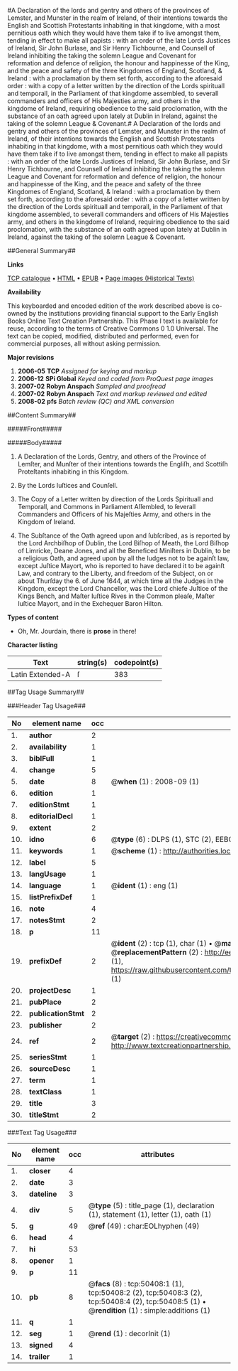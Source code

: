 #A Declaration of the lords and gentry and others of the provinces of Lemster, and Munster in the realm of Ireland, of their intentions towards the English and Scottish Protestants inhabiting in that kingdome, with a most pernitious oath which they would have them take if to live amongst them, tending in effect to make all papists : with an order of the late Lords Justices of Ireland, Sir John Burlase, and Sir Henry Tichbourne, and Counsell of Ireland inhibiting the taking the solemn League and Covenant for reformation and defence of religion, the honour and happinesse of the King, and the peace and safety of the three Kingdomes of England, Scotland, & Ireland : with a proclamation by them set forth, according to the aforesaid order : with a copy of a letter written by the direction of the Lords spirituall and temporall, in the Parliament of that kingdome assembled, to severall commanders and officers of His Majesties army, and others in the kingdome of Ireland, requiring obedience to the said proclomation, with the substance of an oath agreed upon lately at Dublin in Ireland, against the taking of the solemn League & Covenant.#
A Declaration of the lords and gentry and others of the provinces of Lemster, and Munster in the realm of Ireland, of their intentions towards the English and Scottish Protestants inhabiting in that kingdome, with a most pernitious oath which they would have them take if to live amongst them, tending in effect to make all papists : with an order of the late Lords Justices of Ireland, Sir John Burlase, and Sir Henry Tichbourne, and Counsell of Ireland inhibiting the taking the solemn League and Covenant for reformation and defence of religion, the honour and happinesse of the King, and the peace and safety of the three Kingdomes of England, Scotland, & Ireland : with a proclamation by them set forth, according to the aforesaid order : with a copy of a letter written by the direction of the Lords spirituall and temporall, in the Parliament of that kingdome assembled, to severall commanders and officers of His Majesties army, and others in the kingdome of Ireland, requiring obedience to the said proclomation, with the substance of an oath agreed upon lately at Dublin in Ireland, against the taking of the solemn League & Covenant.

##General Summary##

**Links**

[TCP catalogue](http://www.ota.ox.ac.uk/tcp/)  • 
[HTML](http://tei.it.ox.ac.uk/tcp/Texts-HTML/free/A69/A69912.html)  • 
[EPUB](http://tei.it.ox.ac.uk/tcp/Texts-EPUB/free/A69/A69912.epub) • 
[Page images (Historical Texts)](https://data.historicaltexts.jisc.ac.uk/view?pubId=eebo-11889816e&pageId=eebo-11889816e-50408-1)

**Availability**

This keyboarded and encoded edition of the
	       work described above is co-owned by the institutions
	       providing financial support to the Early English Books
	       Online Text Creation Partnership. This Phase I text is
	       available for reuse, according to the terms of Creative
	       Commons 0 1.0 Universal. The text can be copied,
	       modified, distributed and performed, even for
	       commercial purposes, all without asking permission.

**Major revisions**

1. __2006-05__ __TCP__ *Assigned for keying and markup*
1. __2006-12__ __SPi Global__ *Keyed and coded from ProQuest page images*
1. __2007-02__ __Robyn Anspach__ *Sampled and proofread*
1. __2007-02__ __Robyn Anspach__ *Text and markup reviewed and edited*
1. __2008-02__ __pfs__ *Batch review (QC) and XML conversion*

##Content Summary##

#####Front#####

#####Body#####

1. A Declaration of the Lords, Gentry, and others of the Province of Lemſter, and Munſter of their intentions towards the Engliſh, and Scottiſh Proteſtants inhabiting in this Kingdom.

1. By the Lords Iuſtices and Counſell.

1. The Copy of a Letter written by direction of the Lords Spirituall and Temporall, and Commons in Parliament Aſſembled, to ſeverall Commanders and Officers of his Majeſties Army, and others in the Kingdom of Ireland.

1. The Subſtance of the Oath agreed upon and ſubſcribed, as is reported by the Lord Archbiſhop of Dublin, the Lord Biſhop of Meath, the Lord Biſhop of Limricke, Deane Jones, and all the Beneficed Miniſters in Dublin, to be a religious Oath, and agreed upon by all the Iudges not to be againſt law, except Juſtice Mayort, who is reported to have declared it to be againſt Law, and contrary to the Liberty, and freedom of the Subject, on or about Thurſday the 6. of June 1644, at which time all the Judges in the Kingdom, except the Lord Chancellor, was the Lord chiefe Juſtice of the Kings Bench, and Maſter Iuſtice Rives in the Common pleaſe, Maſter Iuſtice Mayort, and in the Exchequer Baron Hilton.

**Types of content**

  * Oh, Mr. Jourdain, there is **prose** in there!

**Character listing**


|Text|string(s)|codepoint(s)|
|---|---|---|
|Latin Extended-A|ſ|383|

##Tag Usage Summary##

###Header Tag Usage###

|No|element name|occ|attributes|
|---|---|---|---|
|1.|__author__|2||
|2.|__availability__|1||
|3.|__biblFull__|1||
|4.|__change__|5||
|5.|__date__|8| @__when__ (1) : 2008-09 (1)|
|6.|__edition__|1||
|7.|__editionStmt__|1||
|8.|__editorialDecl__|1||
|9.|__extent__|2||
|10.|__idno__|6| @__type__ (6) : DLPS (1), STC (2), EEBO-CITATION (1), OCLC (1), VID (1)|
|11.|__keywords__|1| @__scheme__ (1) : http://authorities.loc.gov/ (1)|
|12.|__label__|5||
|13.|__langUsage__|1||
|14.|__language__|1| @__ident__ (1) : eng (1)|
|15.|__listPrefixDef__|1||
|16.|__note__|4||
|17.|__notesStmt__|2||
|18.|__p__|11||
|19.|__prefixDef__|2| @__ident__ (2) : tcp (1), char (1)  •  @__matchPattern__ (2) : ([0-9\-]+):([0-9IVX]+) (1), (.+) (1)  •  @__replacementPattern__ (2) : http://eebo.chadwyck.com/downloadtiff?vid=$1&page=$2 (1), https://raw.githubusercontent.com/textcreationpartnership/Texts/master/tcpchars.xml#$1 (1)|
|20.|__projectDesc__|1||
|21.|__pubPlace__|2||
|22.|__publicationStmt__|2||
|23.|__publisher__|2||
|24.|__ref__|2| @__target__ (2) : https://creativecommons.org/publicdomain/zero/1.0/ (1), http://www.textcreationpartnership.org/docs/. (1)|
|25.|__seriesStmt__|1||
|26.|__sourceDesc__|1||
|27.|__term__|1||
|28.|__textClass__|1||
|29.|__title__|3||
|30.|__titleStmt__|2||


###Text Tag Usage###

|No|element name|occ|attributes|
|---|---|---|---|
|1.|__closer__|4||
|2.|__date__|3||
|3.|__dateline__|3||
|4.|__div__|5| @__type__ (5) : title_page (1), declaration (1), statement (1), letter (1), oath (1)|
|5.|__g__|49| @__ref__ (49) : char:EOLhyphen (49)|
|6.|__head__|4||
|7.|__hi__|53||
|8.|__opener__|1||
|9.|__p__|11||
|10.|__pb__|8| @__facs__ (8) : tcp:50408:1 (1), tcp:50408:2 (2), tcp:50408:3 (2), tcp:50408:4 (2), tcp:50408:5 (1)  •  @__rendition__ (1) : simple:additions (1)|
|11.|__q__|1||
|12.|__seg__|1| @__rend__ (1) : decorInit (1)|
|13.|__signed__|4||
|14.|__trailer__|1||
